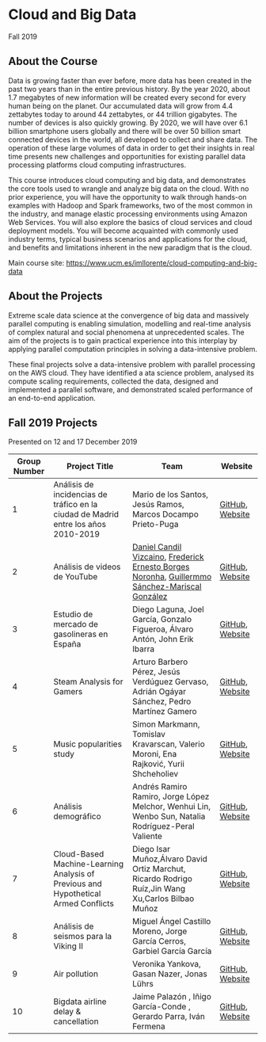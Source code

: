 # Cloud and Big Data
Fall 2019

## About the Course

Data is growing faster than ever before, more data has been created in the past two years than in the entire previous history. By the year 2020, about 1.7 megabytes of new information will be created every second for every human being on the planet. Our accumulated data will grow from 4.4 zettabytes today to around 44 zettabytes, or 44 trillion gigabytes. The number of devices is also quickly growing. By 2020, we will have over 6.1 billion smartphone users globally and there will be over 50 billion smart connected devices in the world, all developed to collect and share data. The operation of these large volumes of data in order to get their insights in real time presents new challenges and opportunities for existing parallel data processing platforms cloud computing infrastructures.

This course introduces cloud computing and big data, and demonstrates the core tools used to wrangle and analyze big data on the cloud. With no prior experience, you will have the opportunity to walk through hands-on examples with Hadoop and Spark frameworks, two of the most common in the industry, and manage elastic processing environments using Amazon Web Services. You will also explore the basics of cloud services and cloud deployment models. You will become acquainted with commonly used industry terms, typical business scenarios and applications for the cloud, and benefits and limitations inherent in the new paradigm that is the cloud.

Main course site: https://www.ucm.es/imllorente/cloud-computing-and-big-data

## About the Projects

Extreme scale data science at the convergence of big data and massively parallel computing is enabling simulation, modelling and real-time analysis of complex natural and social phenomena at unprecedented scales. The aim of the projects is to gain practical experience into this interplay by applying parallel computation principles in solving a data-intensive problem.

These final projects solve a data-intensive problem with parallel processing on the AWS cloud. They have identified a ata science problem, analysed its compute scaling requirements, collected the data, designed and implemented a parallel software, and demonstrated scaled performance of an end-to-end application.

## Fall 2019 Projects

Presented on 12 and 17 December 2019

| Group Number | Project Title | Team | Website 
| ------------ | --------- | --------- | -------- | 
|1 | Análisis de incidencias de tráfico en la ciudad de Madrid entre los años 2010-2019 | Mario de los Santos, Jesús Ramos, Marcos Docampo Prieto-Puga | [GitHub](https://github.com/MarioDeLosSantos/ProyectoCloud/), [Website](https://github.com/MarioDeLosSantos/ProyectoCloud/blob/master/README.md) |
|2 | Análisis de videos de YouTube |[Daniel Candil Vizcaino](https://github.com/FaraonDaniel), [Frederick Ernesto Borges Noronha](https://github.com/FrederickBor), [Guillermmo Sánchez-Mariscal González](https://github.com/Mariscal6) | [GitHub](https://github.com/Mariscal6/CLO_YouTube), [Website](https://faraondaniel.github.io/prueba-web/index.html) |
|3 | Estudio de mercado de gasolineras en España | Diego Laguna, Joel García, Gonzalo Figueroa, Álvaro Antón, John Erik Ibarra | [GitHub](https://github.com/Dielam/Dielam.github.io), [Website](https://dielam.github.io/WEB) |
|4 | Steam Analysis for Gamers | Arturo Barbero Pérez, Jesús Verdúguez Gervaso, Adrián Ogáyar Sánchez, Pedro Martínez Gamero | [GitHub](https://github.com/UCloudM/Steam_Analysis_For_Gamers), [Website](https://ucloudm.github.io/Steam_Analysis_For_Gamers_Webpage/) |
|5 | Music popularities study | Simon Markmann, Tomislav Kravarscan, Valerio Moroni, Ena Rajković, Yurii Shcheholiev | [GitHub](https://github.com/tomicakr/music-popularities-study), [Website](https://tomicakr.github.io/music-popularities-study/index.html) |
|6 | Análisis demográfico | Andrés Ramiro Ramiro, Jorge López Melchor, Wenhui Lin, Wenbo Sun, Natalia Rodríguez-Peral Valiente | [GitHub](https://github.com/meinduqiubeio/Data_Scripts), [Website](https://meinduqiubeio.github.io/)|
|7 | Cloud-Based Machine-Learning Analysis of Previous and Hypothetical Armed Conflicts | Diego Isar Muñoz,Álvaro David Ortiz Marchut, Ricardo Rodrigo Ruíz,Jin Wang Xu,Carlos Bilbao Muñoz | [GitHub](https://github.com/Zildj1an/C.L.O.B.A.M.A), [Website](https://clobama.yolasite.com/) |
|8 | Análisis de seismos para la Viking II | Miguel Ángel Castillo Moreno, Jorge García Cerros, Garbiel García García | [GitHub](https://github.com/gabgarar/NASA---Mision-Vikings), [Website](https://gabgarar.github.io/NASA---Mision-Vikings/) |
|9 | Air pollution | Veronika Yankova, Gasan Nazer, Jonas Lührs | [GitHub](https://github.com/GasanNazer/CLO), [Website](https://gasannazer.github.io/CLO/project) | 
|10| Bigdata airline delay & cancellation | Jaime Palazón , Iñigo García-Conde , Gerardo Parra, Iván Fermena | [GitHub](https://github.com/ivanfermena/code-airline-delay-cancellation-big-data), [Website](https://ivanfermena.github.io/airline-delay-cancellation-big-data/) |
